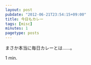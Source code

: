```yaml
---
layout: post
pubdate: "2012-06-21T23:54:15+09:00"
title: 今日もカレー
tags: [misc]
minutes: 1
pagetype: posts
---
```

まさか本当に毎日カレーとは……。

1 min.
